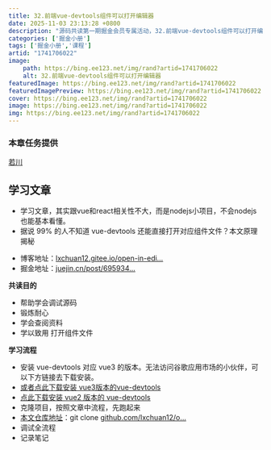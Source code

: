 ```yaml
---
title: 32.前端vue-devtools组件可以打开编辑器
date: 2025-11-03 23:13:28 +0800
description: "源码共读第一期掘金会员专属活动，32.前端vue-devtools组件可以打开编辑器"
categories: ['掘金小册']
tags: ['掘金小册','课程']
artid: "1741706022"
image:
    path: https://bing.ee123.net/img/rand?artid=1741706022
    alt: 32.前端vue-devtools组件可以打开编辑器
featuredImage: https://bing.ee123.net/img/rand?artid=1741706022
featuredImagePreview: https://bing.ee123.net/img/rand?artid=1741706022
cover: https://bing.ee123.net/img/rand?artid=1741706022
image: https://bing.ee123.net/img/rand?artid=1741706022
img: https://bing.ee123.net/img/rand?artid=1741706022
---
```


### 本章任务提供
[若川](https://juejin.cn/user/1415826704971918)

## 学习文章

-   学习文章，其实跟vue和react相关性不大，而是nodejs小项目，不会nodejs也能基本看懂。
-   据说 99% 的人不知道 vue-devtools 还能直接打开对应组件文件？本文原理揭秘

<!---->

-   博客地址：[lxchuan12.gitee.io/open-in-edi…](https://link.juejin.cn?target=http%3A%2F%2Flxchuan12.gitee.io%2Fopen-in-editor "http://lxchuan12.gitee.io/open-in-editor")
-   掘金地址：[juejin.cn/post/695934…](https://juejin.cn/post/6959348263547830280 "https://juejin.cn/post/6959348263547830280")

**共读目的**

-   帮助学会调试源码
-   锻炼耐心
-   学会查阅资料
-   学以致用 打开组件文件

**学习流程**

-   安装 vue-devtools 对应 vue3 的版本。无法访问谷歌应用市场的小伙伴，可以下方链接去下载安装。
-   [或者点此下载安装 vue3版本的vue-devtools](https://link.juejin.cn?target=https%3A%2F%2Fchrome.zzzmh.cn%2Finfo%3Ftoken%3Dljjemllljcmogpfapbkkighbhhppjdbg "https://chrome.zzzmh.cn/info?token=ljjemllljcmogpfapbkkighbhhppjdbg")
-   [点此下载安装 vue2 版本的 vue-devtools](https://link.juejin.cn?target=https%3A%2F%2Fchrome.zzzmh.cn%2Finfo%3Ftoken%3Dnhdogjmejiglipccpnnnanhbledajbpd "https://chrome.zzzmh.cn/info?token=nhdogjmejiglipccpnnnanhbledajbpd")
-   克隆项目，按照文章中流程，先跑起来
-   [本文仓库地址](https://link.juejin.cn/?target=https%3A%2F%2Fgithub.com%2Flxchuan12%2Fopen-in-editor.git "https://link.juejin.cn/?target=https%3A%2F%2Fgithub.com%2Flxchuan12%2Fopen-in-editor.git")：git clone [github.com/lxchuan12/o…](https://link.juejin.cn?target=https%3A%2F%2Fgithub.com%2Flxchuan12%2Fopen-in-editor.git%25EF%25BC%258C%25E6%259C%25AC%25E6%2596%2587%25E6%259C%2580%25E4%25BD%25B3%25E9%2598%2585%25E8%25AF%25BB%25E6%2596%25B9%25E5%25BC%258F%25EF%25BC%258C%25E5%2585%258B%25E9%259A%2586%25E4%25BB%2593%25E5%25BA%2593%25E8%2587%25AA%25E5%25B7%25B1%25E5%258A%25A8%25E6%2589%258B%25E8%25B0%2583%25E8%25AF%2595%25EF%25BC%258C%25E5%25AE%25B9%25E6%2598%2593%25E5%2590%25B8%25E6%2594%25B6%25E6%25B6%2588%25E5%258C%2596%25E3%2580%2582 "https://github.com/lxchuan12/open-in-editor.git%EF%BC%8C%E6%9C%AC%E6%96%87%E6%9C%80%E4%BD%B3%E9%98%85%E8%AF%BB%E6%96%B9%E5%BC%8F%EF%BC%8C%E5%85%8B%E9%9A%86%E4%BB%93%E5%BA%93%E8%87%AA%E5%B7%B1%E5%8A%A8%E6%89%8B%E8%B0%83%E8%AF%95%EF%BC%8C%E5%AE%B9%E6%98%93%E5%90%B8%E6%94%B6%E6%B6%88%E5%8C%96%E3%80%82")
-   调试全流程
-   记录笔记

